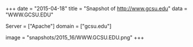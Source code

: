 
+++
date = "2015-04-18"
title = "Snapshot of http://www.gcsu.edu"
data = "WWW.GCSU.EDU"

Server = ["Apache"]
domain = ["gcsu.edu"]

  image = "snapshots/2015_16/WWW.GCSU.EDU.png"
+++
#
